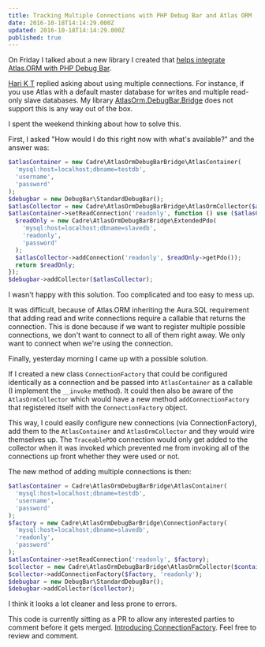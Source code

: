 ```yaml
---
title: Tracking Multiple Connections with PHP Debug Bar and Atlas ORM
date: 2016-10-18T14:14:29.000Z
updated: 2016-10-18T14:14:29.000Z
published: true
---
```


On Friday I talked about a new library I created that [helps integrate Atlas.ORM with PHP Debug Bar](/essays/collecting-data-from-atlas-orm-with-php-debug-bar/).

[Hari K T](https://twitter.com/harikt) replied asking about using multiple connections. For instance, if you use Atlas with a default master database for writes and multiple read-only slave databases. My library [AtlasOrm.DebugBar.Bridge](https://github.com/cadrephp/AtlasOrm.DebugBar.Bridge) does not support this is any way out of the box.

I spent the weekend thinking about how to solve this.

First, I asked "How would I do this right now with what's available?" and the answer was:

```php
$atlasContainer = new Cadre\AtlasOrmDebugBarBridge\AtlasContainer(
  'mysql:host=localhost;dbname=testdb',
  'username',
  'password'
);
$debugbar = new DebugBar\StandardDebugBar();
$atlasCollector = new Cadre\AtlasOrmDebugBarBridge\AtlasOrmCollector($atlasContainer);
$atlasContainer->setReadConnection('readonly', function () use ($atlasCollector) {
  $readOnly = new Cadre\AtlasOrmDebugBarBridge\ExtendedPdo(
    'mysql:host=localhost;dbname=slavedb',
    'readonly',
    'password'
  );
  $atlasCollector->addConnection('readonly', $readOnly->getPdo());
  return $readOnly;
});
$debugbar->addCollector($atlasCollector);
```

I wasn't happy with this solution. Too complicated and too easy to mess up.

It was difficult, because of Atlas.ORM inheriting the Aura.SQL requirement that adding read and write connections require a callable that returns the connection. This is done because if we want to register multiple possible connections, we don't want to connect to all of them right away. We only want to connect when we're using the connection.

Finally, yesterday morning I came up with a possible solution.

If I created a new class `ConnectionFactory` that could be configured identically as a connection and be passed into `AtlasContainer` as a callable (I implement the `__invoke` method). It could then also be aware of the `AtlasOrmCollector` which would have a new method `addConnectionFactory` that registered itself with the `ConnectionFactory` object.

This way, I could easily configure new connections (via ConnectionFactory), add them to the `AtlasContainer` and `AtlasOrmCollector` and they would wire themselves up. The `TraceablePDO` connection would only get added to the collector when it was invoked which prevented me from invoking all of the connections up front whether they were used or not.

The new method of adding multiple connections is then:

```php
$atlasContainer = Cadre\AtlasOrmDebugBarBridge\AtlasContainer(
  'mysql:host=localhost;dbname=testdb',
  'username',
  'password'
);
$factory = new Cadre\AtlasOrmDebugBarBridge\ConnectionFactory(
  'mysql:host=localhost;dbname=slavedb',
  'readonly',
  'password'
);
$atlasContainer->setReadConnection('readonly', $factory);
$collector = new Cadre\AtlasOrmDebugBarBridge\AtlasOrmCollector($container);
$collector->addConnectionFactory($factory, 'readonly');
$debugbar = new DebugBar\StandardDebugBar();
$debugbar->addCollector($collector);
```

I think it looks a lot cleaner and less prone to errors.

This code is currently sitting as a PR to allow any interested parties to comment before it gets merged. [Introducing ConnectionFactory](https://github.com/cadrephp/AtlasOrm.DebugBar.Bridge/pull/2). Feel free to review and comment.

